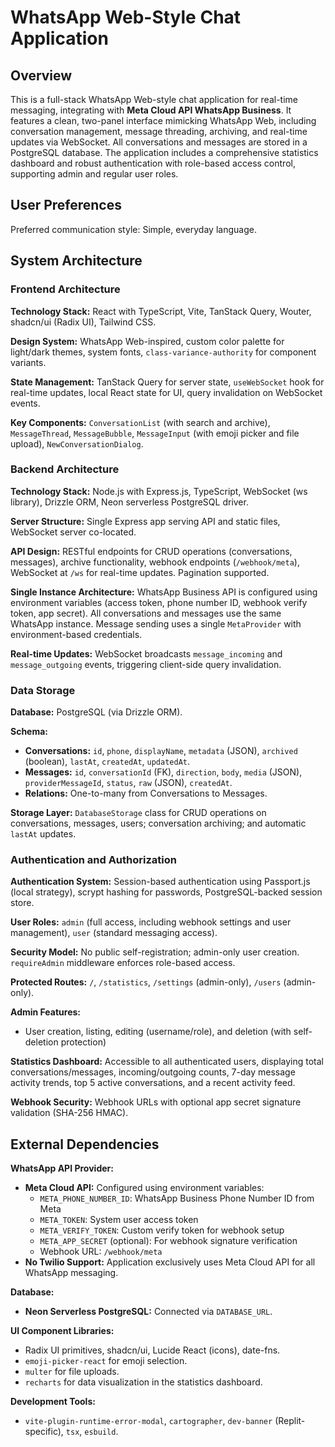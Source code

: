 # WhatsApp Web-Style Chat Application

## Overview

This is a full-stack WhatsApp Web-style chat application for real-time messaging, integrating with **Meta Cloud API WhatsApp Business**. It features a clean, two-panel interface mimicking WhatsApp Web, including conversation management, message threading, archiving, and real-time updates via WebSocket. All conversations and messages are stored in a PostgreSQL database. The application includes a comprehensive statistics dashboard and robust authentication with role-based access control, supporting admin and regular user roles.

## User Preferences

Preferred communication style: Simple, everyday language.

## System Architecture

### Frontend Architecture

**Technology Stack:** React with TypeScript, Vite, TanStack Query, Wouter, shadcn/ui (Radix UI), Tailwind CSS.

**Design System:** WhatsApp Web-inspired, custom color palette for light/dark themes, system fonts, `class-variance-authority` for component variants.

**State Management:** TanStack Query for server state, `useWebSocket` hook for real-time updates, local React state for UI, query invalidation on WebSocket events.

**Key Components:** `ConversationList` (with search and archive), `MessageThread`, `MessageBubble`, `MessageInput` (with emoji picker and file upload), `NewConversationDialog`.

### Backend Architecture

**Technology Stack:** Node.js with Express.js, TypeScript, WebSocket (ws library), Drizzle ORM, Neon serverless PostgreSQL driver.

**Server Structure:** Single Express app serving API and static files, WebSocket server co-located.

**API Design:** RESTful endpoints for CRUD operations (conversations, messages), archive functionality, webhook endpoints (`/webhook/meta`), WebSocket at `/ws` for real-time updates. Pagination supported.

**Single Instance Architecture:** WhatsApp Business API is configured using environment variables (access token, phone number ID, webhook verify token, app secret). All conversations and messages use the same WhatsApp instance. Message sending uses a single `MetaProvider` with environment-based credentials.

**Real-time Updates:** WebSocket broadcasts `message_incoming` and `message_outgoing` events, triggering client-side query invalidation.

### Data Storage

**Database:** PostgreSQL (via Drizzle ORM).

**Schema:**
- **Conversations:** `id`, `phone`, `displayName`, `metadata` (JSON), `archived` (boolean), `lastAt`, `createdAt`, `updatedAt`.
- **Messages:** `id`, `conversationId` (FK), `direction`, `body`, `media` (JSON), `providerMessageId`, `status`, `raw` (JSON), `createdAt`.
- **Relations:** One-to-many from Conversations to Messages.

**Storage Layer:** `DatabaseStorage` class for CRUD operations on conversations, messages, users; conversation archiving; and automatic `lastAt` updates.

### Authentication and Authorization

**Authentication System:** Session-based authentication using Passport.js (local strategy), scrypt hashing for passwords, PostgreSQL-backed session store.

**User Roles:** `admin` (full access, including webhook settings and user management), `user` (standard messaging access).

**Security Model:** No public self-registration; admin-only user creation. `requireAdmin` middleware enforces role-based access.

**Protected Routes:** `/`, `/statistics`, `/settings` (admin-only), `/users` (admin-only).

**Admin Features:** 
- User creation, listing, editing (username/role), and deletion (with self-deletion protection)

**Statistics Dashboard:** Accessible to all authenticated users, displaying total conversations/messages, incoming/outgoing counts, 7-day message activity trends, top 5 active conversations, and a recent activity feed.

**Webhook Security:** Webhook URLs with optional app secret signature validation (SHA-256 HMAC).

## External Dependencies

**WhatsApp API Provider:**
- **Meta Cloud API:** Configured using environment variables:
  - `META_PHONE_NUMBER_ID`: WhatsApp Business Phone Number ID from Meta
  - `META_TOKEN`: System user access token
  - `META_VERIFY_TOKEN`: Custom verify token for webhook setup
  - `META_APP_SECRET` (optional): For webhook signature verification
  - Webhook URL: `/webhook/meta`
- **No Twilio Support:** Application exclusively uses Meta Cloud API for all WhatsApp messaging.

**Database:**
- **Neon Serverless PostgreSQL:** Connected via `DATABASE_URL`.

**UI Component Libraries:**
- Radix UI primitives, shadcn/ui, Lucide React (icons), date-fns.
- `emoji-picker-react` for emoji selection.
- `multer` for file uploads.
- `recharts` for data visualization in the statistics dashboard.

**Development Tools:**
- `vite-plugin-runtime-error-modal`, `cartographer`, `dev-banner` (Replit-specific), `tsx`, `esbuild`.